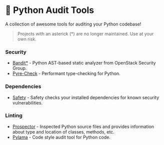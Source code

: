 # 🐍 Python Audit Tools

A collection of awesome tools for auditing your Python codebase!

> Projects with an asterick (\*) are no longer maintained. Use at your own risk.

### Security

- [Bandit\*](https://github.com/openstack/bandit) - Python AST-based static analyzer from OpenStack Security Group.
- [Pyre-Check](https://github.com/facebook/pyre-check) - Performant type-checking for Python.

### Dependencies

- [Safety](https://github.com/pyupio/safety) - Safety checks your installed dependencies for known security vulnerabilities.

### Linting

- [Prospector](https://github.com/PyCQA/prospector) - Inspected Python source files and provides information about type and location of classes, methods, etc.
- [Pylama](https://github.com/klen/pylama) - Code style audit tool for Python code.
